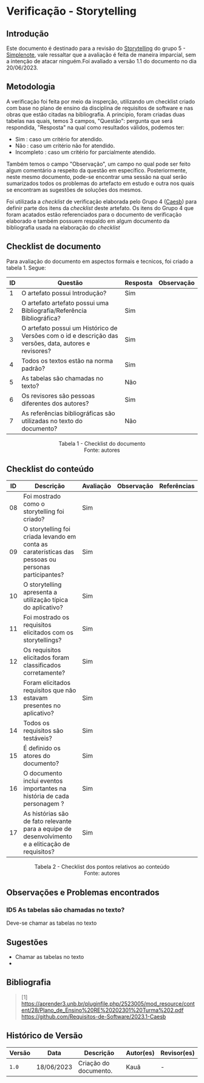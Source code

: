# Verificação - Storytelling

## Introdução

Este documento é destinado para a revisão do [Storytelling](https://github.com/Requisitos-de-Software/2023.1-Simplenote/blob/main/docs/elicitacao/storytelling.md) do grupo 5 - [Simplenote](https://github.com/Requisitos-de-Software/2023.1-Simplenote), vale ressaltar que a avaliação é feita de maneira imparcial, sem a intenção de atacar ninguém.Foi avaliado a versão 1.1 do documento no dia 20/06/2023.

## Metodologia

A verificação foi feita por meio da insperção, utilizando um checklist criado com base no plano de ensino da disciplina de requisitos de software e nas obras que estão citadas na bibliografia. A principio, foram criadas duas tabelas nas quais, temos 3 campos, "Questão": pergunta que será respondida, "Resposta" na qual como resultados válidos, podemos ter:

- Sim : caso um critério for atendido.
- Não : caso um critério não for atendido.
- Incompleto : caso um critério for parcialmente atendido.

Também temos o campo "Observação", um campo no qual pode ser feito algum comentário a respeito da questão em específico. Posteriormente, neste mesmo documento, pode-se encontrar uma sessão na qual serão sumarizados todos os problemas do artefacto em estudo e outra nos quais se encontram as sugestões de soluções dos mesmos.

Foi utilizada a *checklist* de verificação elaborada pelo Grupo 4 ([Caesb](https://requisitos-de-software.github.io/2023.1-Caesb/Verificacao/Grupo5/Entrega1/Entrega1/)) para definir parte dos itens da *checklist* deste artefato. Os itens do Grupo 4 que foram acatados estão referenciados para o documento de verificação elaborado e também possuem respaldo em algum documento da bibliografia usada na elaboração do *checklist* 

## Checklist de documento
Para avaliação do documento em aspectos formais e tecnicos, foi criado a tabela 1. Segue:

|ID|Questão|Resposta|Observação|
|--|-------|--------|----------|
|1|O artefato possui Introdução?                                                                                |   Sim      |          |
|2|O artefato artefato possui uma Bibliografia/Referência Bibliográfica?                                        |   Sim      |          |
|3|O artefato possui um Histórico de Versões com o id e descrição das versões, data, autores e revisores?       |   Sim      |          |
|4|Todos os textos estão na norma padrão?                                                                       |   Sim      |          |
|5|As tabelas são chamadas no texto?                                                                            |   Não      |          |
|6|Os revisores são pessoas diferentes dos autores?                                                             |   Sim      |          |
|7|As referências bibliográficas são utilizadas no texto do documento?                                          |   Não      |          |

<p align="center"> Tabela 1 - Checklist do documento <br> Fonte: autores </p>

## Checklist do conteúdo

| ID  | Descrição | Avaliação | Observação |Referências|
| --- | --------- | --------- | ---------- |-----------|
| 08  | Foi mostrado como o storytelling foi criado?       |  Sim     |            ||
| 09  | O storytelling foi criada levando em conta as caraterísticas das pessoas ou personas participantes?| Sim|||
| 10  | O storytelling apresenta a utilização típica do aplicativo?|Sim|||
| 11  | Foi mostrado os requisitos elicitados com os storytellings?|Sim|||
| 12  | Os requisitos elicitados foram classificados corretamente?|Sim|||
| 13  | Foram elicitados requisitos que não estavam presentes no aplicativo?|Sim|||
| 14  | Todos os requisitos são testáveis?|Sim|||
| 15  | É definido os atores do documento?  | Sim |    ||
| 16  | O documento inclui eventos importantes na história de cada personagem ? |Sim|||
| 17  | As histórias são de fato relevante para a equipe de desenvolvimento e a eliticação de requisitos?|Sim|||

<p align="center"> Tabela 2 - Checklist dos pontos relativos ao conteúdo <br> Fonte: autores </p>

## Observações e Problemas encontrados
### ID5 As tabelas são chamadas no texto?      
Deve-se chamar as tabelas no texto

## Sugestões
- Chamar as tabelas no texto
- 
## Bibliografia

> [1] https://aprender3.unb.br/pluginfile.php/2523005/mod_resource/content/28/Plano_de_Ensino%20RE%20202301%20Turma%202.pdf </br>
https://github.com/Requisitos-de-Software/2023.1-Caesb


## Histórico de Versão

| Versão | Data       | Descrição             | Autor(es) | Revisor(es)        |
| ------ | ---------- | --------------------- | --------- | ------------------ |
| `1.0`  | 18/06/2023 | Criação do documento. | Kauã      |       -            |

